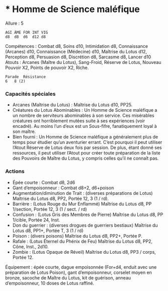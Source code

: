 # * Homme de Science maléfique

Allure : 5

	AGI	ÂME	FOR	INT	VIG
	d8	d8	d6	d12	d8

Compétences : Combat d8, Soins d10, Intimidation d8, Connaissance (Arcanes) d10, Connaissance (Médecine) d10, Maîtrise du Lotus d12, Perception d8, Persuasion d8, Discrétion d8, Sarcasme d8, Lancer d10
Atouts : Arcanes (Maître du Lotus), Sang-Froid, Réserve de Lotus, Nouveau Pouvoir X2, Points de pouvoir X2, Riche.

	Parade	Résistance
	6	8 (2)

### Capacités spéciales
- Arcanes (Maîtrise du Lotus) : Maîtrise du Lotus d10, PP25.
- Créatures du Lotus Abominables : Un Homme de Science maléfique a un nombre de serviteurs abominables à son service. Ces misérables créatures ont horriblement mutées suite à ses expériences (voir encadré). Au moins l’un d’eux est un Sous-fifre, fanatiquement loyal à son maître.
- Bien fourni : Un Homme de Science maléfique a généralement plus de temps pour étudier qu’un aventurier errant. C’est pourquoi il peut utiliser l’Atout Réserve de Lotus deux fois par session. De plus, étant donné ses ressources, il peut utiliser l’Atout pour créer toute préparation de la liste des Pouvoirs de Maître du Lotus, y compris celles qu’il ne connaît pas.

### Actions
- Épée courte : Combat d8, 2d6
- Gant d’empoisonneur : Combat d8+2, d6+poison
- Augmentation/diminution de Trait : (diverses préparations de Lotus) Maîtrise du Lotus d8, PP2, Portée 12, 3 (1 / rd).
- Barrière : (Lotus Rouge du Mur Enflammé) Maîtrise du Lotus d8, PP 1/section, Portée 12, 3 (1 / sect. / rd)
- Confusion : (Lotus Gris des Membres de Pierre) Maîtrise du Lotus d8, PP 1/cible, Portée 24, Inst.
- Don du guerrier : (diverses drogues de guerriers bestiaux) Maîtrise du Lotus d8, PP1+, Portée T, 3 (1 / rd)
- Poison : (divers poisons) Maîtrise du Lotus d8, PP2+, Portée P.
- Rafale : (Lotus Éternel du Phénix de Feu) Maîtrise du Lotus d8, PP2, Cône, Inst., 2d10.
- Zombie : (Lotus Opaque de Réveil) Maîtrise du Lotus d8, PP3 / corps, Portée 12.

Équipement : épée courte, dague empoisonnée (For+d4, enduit avec une préparation de Lotus Poison), gant d’empoisonneur, corselet moyen en bronze, sacoche de Maître du Lotus, kit de guérison, anneau d’empoisonneur, 10 doses de Lotus raffiné.

